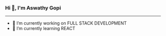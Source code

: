 ### Hi 👋, I'm Aswathy Gopi 
*******************



- 🔭 I’m currently working on FULL STACK DEVELOPMENT
- 🌱 I’m currently learning REACT

 
<!--
**AswathyG96/AswathyG96** is a ✨ _special_ ✨ repository because its `README.md` (this file) appears on your GitHub profile.

Here are some ideas to get you started:
- 👯 I’m looking to collaborate on ...
- 🤔 I’m looking for help with ...
- 💬 Ask me about ...
- 📫 How to reach me: ...
- 😄 Pronouns: ...
- ⚡ Fun fact: ...
-->
